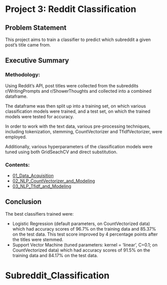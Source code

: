 # Project 3: Reddit Classification

## Problem Statement

This project aims to train a classifier to predict which subreddit a given post’s title came from.


## Executive Summary

### Methodology:

Using Reddit’s API, post titles were collected from the subreddits r/WritingPrompts and r/ShowerThoughts and collected into a combined dataframe.

The dataframe was then split up into a training set, on which various classification models were trained, and a test set, on which the trained models were tested for accuracy.

In order to work with the text data, various pre-processing techniques, including tokenization, stemming, CountVectorizer and TfidfVectorizer, were employed.

Additionally, various hyperparameters of the classification models were tuned using both GridSeachCV and direct substitution.

### Contents:
- [01_Data_Acquisition](https://github.com/kevinacrystal/Subreddit_Classification/blob/master/01_Data_Acquisition.ipynb)
- [02_NLP_CountVectorizer_and_Modeling](https://github.com/kevinacrystal/Subreddit_Classification/blob/master/02_NLP_CountVectorizer_and_Modeling.ipynb)
- [03_NLP_Tfidf_and_Modeling](https://github.com/kevinacrystal/Subreddit_Classification/blob/master/03_NLP_Tfidf_and_Modeling.ipynb)


## Conclusion

The best classifiers trained were:
- Logistic Regression (default parameters, on CountVectorized data) which had accuracy scores of 96.7% on the training data and 85.37% on the test data. This test score improved by 4 percentage points after the titles were stemmed.
- Support Vector Machine (tuned parameters: kernel = ‘linear’, C=0.1; on CountVectorized data) which had accuracy scores of 91.5% on the training data and 84.17% on the test data.
# Subreddit_Classification
